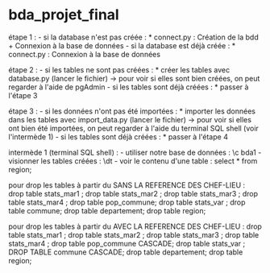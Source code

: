 # bda_projet_final

 étape 1 : 
    - si la database n'est pas créée :
        * connect.py : Création de la bdd + Connexion à la base de données
    - si la database est déjà créée :
        * connect.py : Connexion à la base de données

étape 2 : 
    - si les tables ne sont pas créées :
        * créer les tables avec database.py (lancer le fichier) -> pour voir si elles sont bien créées, on peut regarder à l'aide de pgAdmin 
    - si les tables sont déjà créées :
        * passer à l'étape 3

étape 3 : 
    - si les données n'ont pas été importées :
        * importer les données dans les tables avec import_data.py (lancer le fichier) -> pour voir si elles ont bien été importées, on peut regarder à l'aide du terminal SQL shell (voir l'intermède 1) 
    - si les tables sont déjà créées :
        * passer à l'étape 4

intermède 1 (terminal SQL shell) :
    - utiliser notre base de données : \c bda1
    - visionner les tables créées : \dt
    - voir le contenu d'une table : select * from region;

pour drop les tables à partir du SANS LA REFERENCE DES CHEF-LIEU :
drop table stats_mar1 ;
drop table stats_mar2 ;
drop table stats_mar3 ;
drop table stats_mar4 ;
drop table pop_commune;
drop table stats_var ;
drop table commune;
drop table departement;
drop table region;

pour drop les tables à partir du AVEC LA REFERENCE DES CHEF-LIEU :
drop table stats_mar1 ;
drop table stats_mar2 ;
drop table stats_mar3 ;
drop table stats_mar4 ;
drop table pop_commune CASCADE;
drop table stats_var ;
DROP TABLE commune CASCADE;
drop table departement;
drop table region;